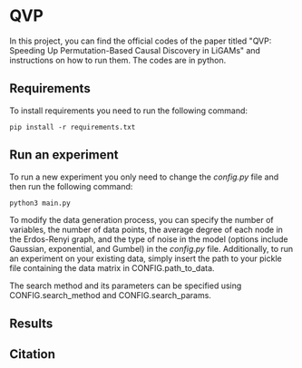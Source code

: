 # QVP

In this project, you can find the official codes of the paper titled "QVP: Speeding Up Permutation-Based Causal Discovery in LiGAMs" and instructions on how to run them. The codes are in python. 

## Requirements

To install requirements you need to run the following command:

```setup
pip install -r requirements.txt
```


## Run an experiment

To run a new experiment you only need to change the *config.py* file and then run the following command:

```setup
python3 main.py
```

To modify the data generation process, you can specify the number of variables, the number of data points, the average degree of each node in the Erdos-Renyi graph, and the type of noise in the model (options include Gaussian, exponential, and Gumbel) in the *config.py* file. Additionally, to run an experiment on your existing data, simply insert the path to your pickle file containing the data matrix in CONFIG.path_to_data.

The search method and its parameters can be specified using CONFIG.search_method and CONFIG.search_params.

## Results  

## Citation
